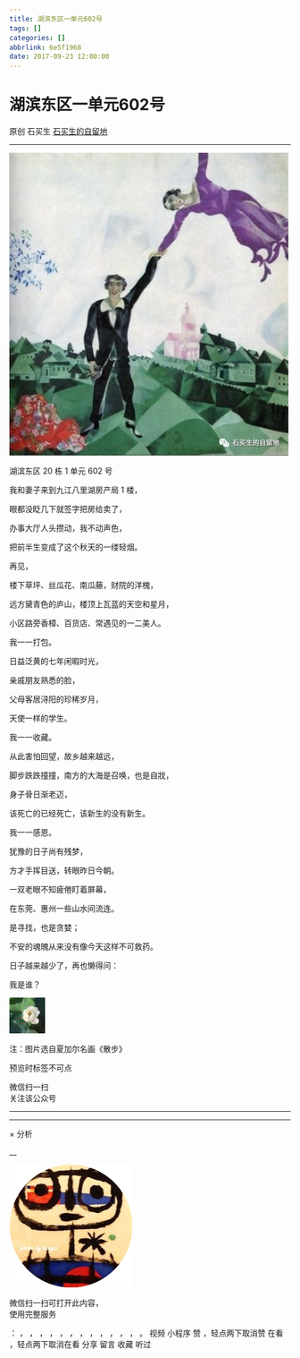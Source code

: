 ```yaml
---
title: 湖滨东区一单元602号
tags: []
categories: []
abbrlink: 6e5f1968
date: 2017-09-23 12:00:00
---
```


#  湖滨东区一单元602号

原创  石买生  [ 石买生的自留地 ](javascript:void\(0\);)

__ _ _ _ _

![](20170923湖滨东区一单元602号/img1.jpg)

湖滨东区  20  栋  1  单元  602  号

  

我和妻子来到九江八里湖房产局  1  楼，

眼都没眨几下就签字把房给卖了，

办事大厅人头攒动，我不动声色，

把前半生变成了这个秋天的一缕轻烟。

再见，

楼下草坪、丝瓜花、南瓜藤，财院的洋槐，

远方黛青色的庐山，楼顶上瓦蓝的天空和星月，

小区路旁香樟、百货店、常遇见的一二美人。

我一一打包。

日益泛黄的七年闲暇时光，

亲戚朋友熟悉的脸，

父母客居浔阳的珍稀岁月，

天使一样的学生。

我一一收藏。

从此害怕回望，故乡越来越远，

脚步跌跌撞撞，南方的大海是召唤，也是自戕，

身子骨日渐老迈，

该死亡的已经死亡，该新生的没有新生。

我一一感恩。

犹豫的日子尚有残梦，

方才手挥目送，转眼昨日今朝。

一双老眼不知疲倦盯着屏幕，

在东莞、惠州一些山水间流连。

是寻找，也是贪婪；

不安的魂魄从来没有像今天这样不可救药。

日子越来越少了，再也懒得问：

我是谁？

![](shared/img3.jpg)

注：图片选自夏加尔名画《散步》  

预览时标签不可点

微信扫一扫  
关注该公众号





****



****



×  分析

__

![作者头像](shared/img1.png)

微信扫一扫可打开此内容，  
使用完整服务

：  ，  ，  ，  ，  ，  ，  ，  ，  ，  ，  ，  ，  。  视频  小程序  赞  ，轻点两下取消赞  在看  ，轻点两下取消在看
分享  留言  收藏  听过

